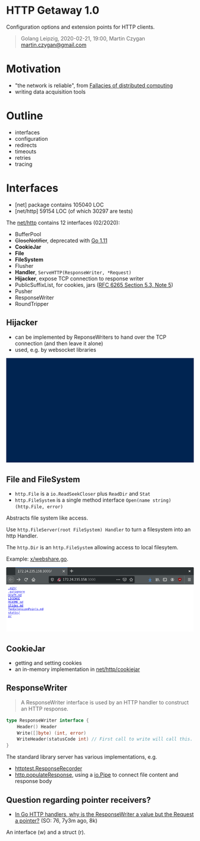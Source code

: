 # HTTP Getaway 1.0

Configuration options and extension points for HTTP clients.

> Golang Leipzig, 2020-02-21, 19:00, Martin Czygan <martin.czygan@gmail.com>

# Motivation

* "the network is reliable", from [Fallacies of distributed computing](http://nighthacks.com/jag/res/Fallacies.html)
* writing data acquisition tools

# Outline

* interfaces
* configuration
* redirects
* timeouts
* retries
* tracing

# Interfaces

* [net] package contains 105040 LOC
* [net/http] 59154 LOC (of which 30297 are tests)

The [net/http](https://golang.org/pkg/net/http/) contains 12 interfaces (02/2020):

<!--  $ find . -type f | xargs cat | grep '^type[ ]*[A-Z].* interface {' | awk '{print $2}' | sort -->

* BufferPool
* ~~CloseNotifier~~, deprecated with [Go 1.11](https://golang.org/doc/go1.11#net/http)
* **CookieJar**
* **File**
* **FileSystem**
* Flusher
* **Handler**, `ServeHTTP(ResponseWriter, *Request)`
* **Hijacker**, expose TCP connection to response writer
* PublicSuffixList, for cookies, jars ([RFC 6265 Section 5.3, Note 5](https://tools.ietf.org/html/rfc6265#section-5.3))
* Pusher
* ResponseWriter
* RoundTripper

## Hijacker

* can be implemented by ReponseWriters to hand over the TCP connection (and then leave it alone)
* used, e.g. by websocket libraries

![](static/hijack.gif)

## File and FileSystem

* `http.File` is a `io.ReadSeekCloser` plus `ReadDir` and `Stat`
* `http.FileSystem` is a single method interface `Open(name string) (http.File, error)`

Abstracts file system like access.

Use `http.FileServer(root FileSystem) Handler` to turn a filesystem into an http Handler.

The `http.Dir` is an `http.FileSystem` allowing access to local filesytem.

Example: [x/webshare.go](x/webshare.go).

![](static/webshare.png)

## CookieJar

* getting and setting cookies
* an in-memory implementation in [net/http/cookiejar](https://golang.org/pkg/net/http/cookiejar)

## ResponseWriter

>  A ResponseWriter interface is used by an HTTP handler to construct an HTTP
>  response.

```go
type ResponseWriter interface {
    Header() Header
    Write([]byte) (int, error)
    WriteHeader(statusCode int) // First call to write will call this.
}
```

The standard library server has various implementations, e.g.

* [httptest.ResponseRecorder](https://golang.org/pkg/net/http/httptest/#ResponseRecorder)
* [http.populateResponse](https://github.com/golang/go/blob/ccb95b6492ad6e7a7d1a7fda896baee4caffb3b4/src/net/http/filetransport.go#L65-L76),
  using a [io.Pipe](https://golang.org/pkg/io/#Pipe) to connect file content
and response body

## Question regarding pointer receivers?

* [In Go HTTP handlers, why is the ResponseWriter a value but the Request a
  pointer?](https://stackoverflow.com/questions/13255907/in-go-http-handlers-why-is-the-responsewriter-a-value-but-the-request-a-pointer) (SO: 76, 7y3m ago, 8k)

An interface (w) and a struct (r).
